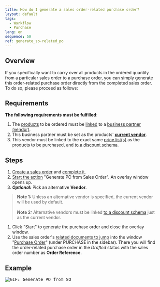 ```yaml
---
title: How do I generate a sales order-related purchase order?
layout: default
tags:
  - Workflow
  - Purchase
lang: en
sequence: 50
ref: generate_so-related_po
---
```


## Overview
If you specifically want to carry over all products in the ordered quantity from a particular sales order to a purchase order, you can simply generate this order-related purchase order directly from the completed sales order. To do so, please proceed as follows:

## Requirements
**The following requirements must be fulfilled:**

1. The [products](NewProduct) to be ordered must be [linked](Link_product_to_business_partner) to a [business partner (vendor)](New_business_partner_vendor).
1. This business partner must be set as the products' [**current vendor**](Set_current_vendor).
1. This vendor must be linked to the exact same [price list(s)](ProductPrice) as the products to be purchased, and [to a discount schema](Link_discount_schema_to_BP).

## Steps
1. [Create a sales order](SalesOrder_recording) and [complete it](DocumentProcessingComplete).
1. [Start the action](StartAction) "Generate PO from Sales Order". An overlay window opens up.
1. ***Optional:*** Pick an alternative **Vendor**.
 >**Note 1:** Unless an alternative vendor is specified, the current vendor will be used by default.<br><br>
 >**Note 2:** Alternative vendors must be linked [to a discount schema](Link_discount_schema_to_BP) just as the current vendor.

1. Click "Start" to generate the purchase order and close the overlay window.
1. Use the sales order's [related documents to jump](JumptoviaSidebar) into the window "[Purchase Order](Menu)" (under PURCHASE in the sidebar). There you will find the order-related purchase order in the *Drafted* status with the sales order number as **Order Reference**.

## Example
<kbd><img src="assets/Generate PO from SO.gif" alt="GIF: Generate PO from SO"></kbd>
